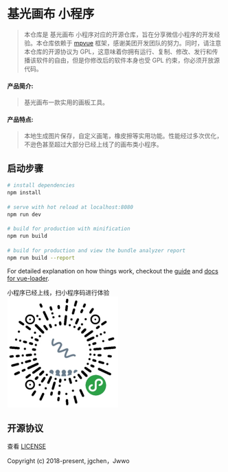 # 基光画布 小程序
> 本仓库是 基光画布 小程序对应的开源仓库，旨在分享微信小程序的开发经验。本仓库依赖于 [mpvue](https://github.com/Meituan-Dianping/mpvue) 框架，感谢美团开发团队的努力。同时，请注意本仓库的开源协议为 GPL，这意味着你拥有运行、复制、修改、发行和传播该软件的自由，但是你修改后的软件本身也受 GPL 约束，你必须开放源代码。
#### 产品简介:
>	基光画布一款实用的画板工具。
#### 产品特点:
> 本地生成图片保存，自定义画笔，橡皮擦等实用功能。性能经过多次优化，不逊色甚至超过大部分已经上线了的画布类小程序。
## 启动步骤

``` bash
# install dependencies
npm install

# serve with hot reload at localhost:8080
npm run dev

# build for production with minification
npm run build

# build for production and view the bundle analyzer report
npm run build --report
```

For detailed explanation on how things work, checkout the [guide](http://vuejs-templates.github.io/webpack/) and [docs for vue-loader](http://vuejs.github.io/vue-loader).

小程序已经上线，扫小程序码进行体验<br/>
![image](https://raw.githubusercontent.com/jgchenu/Alone-Canvas-Room/master/logo.jpg)


## 开源协议
查看 [LICENSE](https://github.com/jgchenu/Online-Canvas-Room/blob/master/LICENSE.md)

Copyright (c) 2018-present, jgchen，Jwwo
